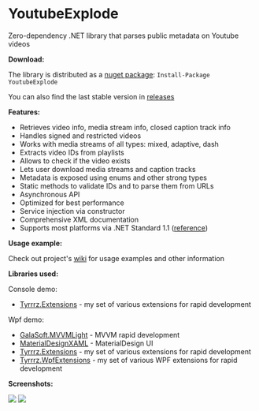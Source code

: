 YoutubeExplode
===================


Zero-dependency .NET library that parses public metadata on Youtube videos


**Download:**

The library is distributed as a [nuget package](https://www.nuget.org/packages/YoutubeExplode): `Install-Package YoutubeExplode`

You can also find the last stable version in [releases](https://github.com/Tyrrrz/YoutubeExplode/releases)

**Features:**

- Retrieves video info, media stream info, closed caption track info
- Handles signed and restricted videos
- Works with media streams of all types: mixed, adaptive, dash
- Extracts video IDs from playlists
- Allows to check if the video exists
- Lets user download media streams and caption tracks
- Metadata is exposed using enums and other strong types
- Static methods to validate IDs and to parse them from URLs
- Asynchronous API
- Optimized for best performance
- Service injection via constructor
- Comprehensive XML documentation
- Supports most platforms via .NET Standard 1.1 ([reference](https://github.com/dotnet/standard/blob/master/docs/versions.md))

**Usage example:**

Check out project's [wiki](https://github.com/Tyrrrz/YoutubeExplode/wiki) for usage examples and other information

**Libraries used:**

Console demo:

- [Tyrrrz.Extensions](https://github.com/Tyrrrz/Extensions) - my set of various extensions for rapid development

Wpf demo:

- [GalaSoft.MVVMLight](http://www.mvvmlight.net) - MVVM rapid development
- [MaterialDesignXAML](https://github.com/ButchersBoy/MaterialDesignInXamlToolkit) - MaterialDesign UI
- [Tyrrrz.Extensions](https://github.com/Tyrrrz/Extensions) - my set of various extensions for rapid development
- [Tyrrrz.WpfExtensions](https://github.com/Tyrrrz/WpfExtensions) - my set of various WPF extensions for rapid development
 
**Screenshots:**

![](http://www.tyrrrz.me/projects/images/ytexplode_1.png)
![](http://www.tyrrrz.me/projects/images/ytexplode_2.png)
